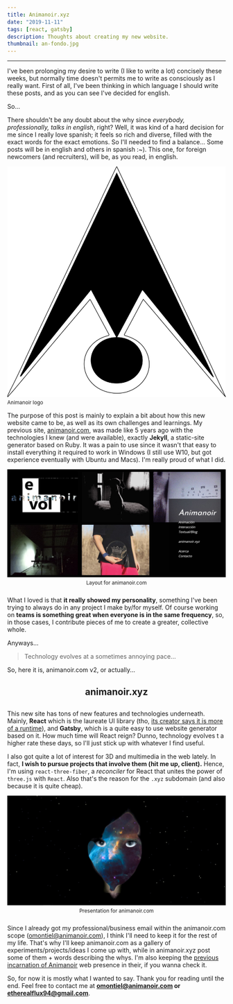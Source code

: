 ```yaml
---
title: Animanoir.xyz
date: "2019-11-11"
tags: [react, gatsby]
description: Thoughts about creating my new website.
thumbnail: an-fondo.jpg
---
```


<hr>

I've been prolonging my desire to write (I like to write a lot) concisely these weeks, but normally time doesn't permits me to write as consciously as I really want. First of all, I've been thinking in which language I should write these posts, and as you can see I've decided for english.

So...

There shouldn't be any doubt about the why since _everybody, professionally, talks in english_, right? Well, it was kind of a hard decision for me since I really love spanish; it feels so rich and diverse, filled with the exact words for the exact emotions. So I'll needed to find a balance... Some posts will be in english and others in spanish :~). This one, for foreign newcomers (and recruiters), will be, as you read, in english.

<div class="div__center">
  <img class="post__img" src="logo-animanoir.svg" alt="Animanoir Óscar A. Montiel" />
  <small>Animanoir logo</small>
</div>

The purpose of this post is mainly to explain a bit about how this new website came to be, as well as its own challenges and learnings. My previous site, [animanoir.com](https://animanoir.com), was made like 5 years ago with the technologies I knew (and were available), exactly **Jekyll**, a static-site generator based on Ruby. It was a pain to use since it wasn't that easy to install everything it required to work in Windows (I still use W10, but got experience eventually with Ubuntu and Macs). I'm really proud of what I did.

<div style="margin-bottom: 1.5rem;">
  <img class="post__img" src="anim1.jpg" alt="Animanoir Óscar A. Montiel" />
  <center><small>Layout for animanoir.com</small></center>
</div>

What I loved is that **it really showed my personality**, something I've been trying to always do in any project I make by/for myself. Of course working on **teams is something great when everyone is in the same frequency**, so, in those cases, I contribute pieces of me to create a greater, collective whole.

Anyways...

> Technology evolves at a sometimes annoying pace...

So, here it is, animanoir.com v2, or actually...

<center><h2 style="margin-bottom: 1.5rem;">animanoir.xyz<h2></center>

This new site has tons of new features and technologies underneath. Mainly, **React** which is the laureate UI library (tho, [its creator says it is more of a runtime](https://overreacted.io/react-as-a-ui-runtime/)), and **Gatsby**, which is a quite easy to use website generator based on it. How much time will React reign? Dunno, technology evolves t a higher rate these days, so I'll just stick up with whatever I find useful.

I also got quite a lot of interest for 3D and multimedia in the web lately. In fact, **I wish to pursue projects that involve them (hit me up, client).** Hence, I'm using `react-three-fiber`, a _reconciler_ for React that unites the power of `three.js` with `React`. Also that's the reason for the `.xyz` subdomain (and also because it is quite cheap).

<div style="margin-bottom: 1.5rem;">
  <a href="https://animanoir.com">
  <img class="post__img" src="anim2.jpg" alt="Animanoir Óscar A. Montiel" />
  </a>
  <center><small>Presentation for animanoir.com</small></center>
</div>

Since I already got my professional/business email within the animanoir.com scope (omontiel@animanoir.com), I think I'll need to keep it for the rest of my life. That's why I'll keep animanoir.com as a gallery of experiments/projects/ideas I come up with, while in animanoir.xyz post some of them + words describing the whys. I'm also keeping the [previous incarnation of Animanoir](https://animanoir.com/webAntigua/limbo.html) web presence in their, if you wanna check it.

So, for now it is mostly what I wanted to say. Thank you for reading until the end. Feel free to contact me at **omontiel@animanoir.com or etherealflux94@gmail.com**.

